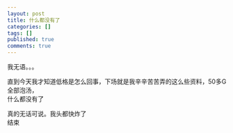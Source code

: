 ```yaml
---
layout: post
title: 什么都没有了
categories: []
tags: []
published: true
comments: true
---
```

<p>我无语。。。</p>

<p>直到今天我才知道低格是怎么回事，下场就是我辛辛苦苦弄的这么些资料，50多G全部泡汤，<br />
什么都没有了</p>

<p>真的无话可说。我头都快炸了<br />
结束</p>
